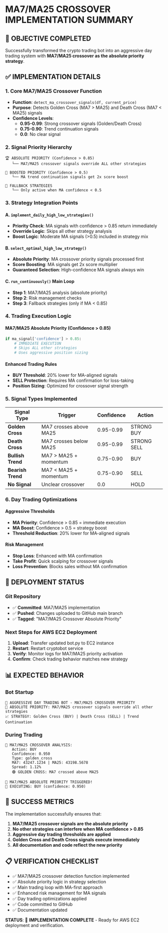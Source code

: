 # MA7/MA25 CROSSOVER IMPLEMENTATION SUMMARY

## 🎯 OBJECTIVE COMPLETED
Successfully transformed the crypto trading bot into an aggressive day trading system with **MA7/MA25 crossover as the absolute priority strategy**.

## ✅ IMPLEMENTATION DETAILS

### 1. Core MA7/MA25 Crossover Function
- **Function**: `detect_ma_crossover_signals(df, current_price)`
- **Purpose**: Detects Golden Cross (MA7 > MA25) and Death Cross (MA7 < MA25) signals
- **Confidence Levels**:
  - **0.95-0.99**: Strong crossover signals (Golden/Death Cross)
  - **0.75-0.90**: Trend continuation signals
  - **0.0**: No clear signal

### 2. Signal Priority Hierarchy
```
🏆 ABSOLUTE PRIORITY (Confidence > 0.85)
   └── MA7/MA25 crossover signals override ALL other strategies

🥈 BOOSTED PRIORITY (Confidence > 0.5)
   └── MA trend continuation signals get 2x score boost

🥉 FALLBACK STRATEGIES
   └── Only active when MA confidence < 0.5
```

### 3. Strategy Integration Points

#### A. `implement_daily_high_low_strategies()`
- **Priority Check**: MA signals with confidence > 0.85 return immediately
- **Override Logic**: Skips all other strategy analysis
- **Boost Logic**: Moderate MA signals (>0.5) included in strategy mix

#### B. `select_optimal_high_low_strategy()`
- **Absolute Priority**: MA crossover priority signals processed first
- **Score Boosting**: MA signals get 2x score multiplier
- **Guaranteed Selection**: High-confidence MA signals always win

#### C. `run_continuously()` Main Loop
- **Step 1**: MA7/MA25 analysis (absolute priority)
- **Step 2**: Risk management checks
- **Step 3**: Fallback strategies (only if MA < 0.85)

### 4. Trading Execution Logic

#### MA7/MA25 Absolute Priority (Confidence > 0.85)
```python
if ma_signal['confidence'] > 0.85:
    # IMMEDIATE EXECUTION
    # Skips ALL other strategies
    # Uses aggressive position sizing
```

#### Enhanced Trading Rules
- **BUY Threshold**: 20% lower for MA-aligned signals
- **SELL Protection**: Requires MA confirmation for loss-taking
- **Position Sizing**: Optimized for crossover signal strength

### 5. Signal Types Implemented

| Signal Type | Trigger | Confidence | Action |
|-------------|---------|------------|--------|
| **Golden Cross** | MA7 crosses above MA25 | 0.95-0.99 | STRONG BUY |
| **Death Cross** | MA7 crosses below MA25 | 0.95-0.99 | STRONG SELL |
| **Bullish Trend** | MA7 > MA25 + momentum | 0.75-0.90 | BUY |
| **Bearish Trend** | MA7 < MA25 + momentum | 0.75-0.90 | SELL |
| **No Signal** | Unclear crossover | 0.0 | HOLD |

### 6. Day Trading Optimizations

#### Aggressive Thresholds
- **MA Priority**: Confidence > 0.85 = immediate execution
- **MA Boost**: Confidence > 0.5 = strategy boost
- **Threshold Reduction**: 20% lower for MA-aligned signals

#### Risk Management
- **Stop Loss**: Enhanced with MA confirmation
- **Take Profit**: Quick scalping for crossover signals
- **Loss Prevention**: Blocks sales without MA confirmation

## 🚀 DEPLOYMENT STATUS

### Git Repository
- ✅ **Committed**: MA7/MA25 implementation
- ✅ **Pushed**: Changes uploaded to GitHub main branch
- ✅ **Tagged**: "MA7/MA25 Crossover Absolute Priority"

### Next Steps for AWS EC2 Deployment
1. **Upload**: Transfer updated bot.py to EC2 instance
2. **Restart**: Restart cryptobot service
3. **Verify**: Monitor logs for MA7/MA25 priority activation
4. **Confirm**: Check trading behavior matches new strategy

## 📊 EXPECTED BEHAVIOR

### Bot Startup
```
🚀 AGGRESSIVE DAY TRADING BOT - MA7/MA25 CROSSOVER PRIORITY
🎯 ABSOLUTE PRIORITY: MA7/MA25 crossover signals override all other strategies
📈 STRATEGY: Golden Cross (BUY) | Death Cross (SELL) | Trend Continuation
```

### During Trading
```
🎯 MA7/MA25 CROSSOVER ANALYSIS:
   Action: BUY
   Confidence: 0.950
   Type: golden_cross
   MA7: 43247.1234 | MA25: 43198.5678
   Spread: 1.12%
   🟢 GOLDEN CROSS: MA7 crossed above MA25

🚀 MA7/MA25 ABSOLUTE PRIORITY TRIGGERED!
🎯 EXECUTING: BUY (confidence: 0.950)
```

## 🎯 SUCCESS METRICS

The implementation successfully ensures that:

1. **MA7/MA25 crossover signals are the absolute priority**
2. **No other strategies can interfere when MA confidence > 0.85**
3. **Aggressive day trading thresholds are applied**
4. **Golden Cross and Death Cross signals execute immediately**
5. **All documentation and code reflect the new priority**

## 📋 VERIFICATION CHECKLIST

- ✅ MA7/MA25 crossover detection function implemented
- ✅ Absolute priority logic in strategy selection
- ✅ Main trading loop with MA-first approach
- ✅ Enhanced risk management for MA signals
- ✅ Day trading optimizations applied
- ✅ Code committed to GitHub
- ✅ Documentation updated

**STATUS**: 🎯 **IMPLEMENTATION COMPLETE** - Ready for AWS EC2 deployment and verification.

